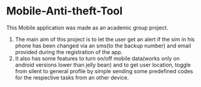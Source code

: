 # Mobile-Anti-theft-Tool
This Mobile application was made as an academic group project.
1) The main aim of this project is to let the user get an alert if the sim in his phone has been changed via an sms(to the backup number)
   and email provided during the registration of the app.
2) It also has some features to turn on/off mobile data(works only on android versions lower than jelly bean) and to get user location,
    toggle from silent to general profile by simple sending some predefined codes for the respective tasks from an other device.
